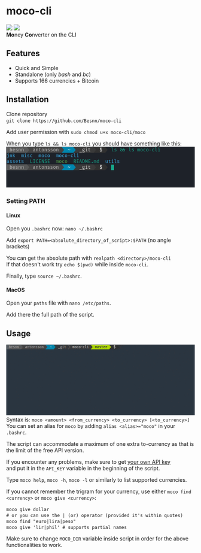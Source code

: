 # moco-cli
<img src='https://img.shields.io/github/languages/code-size/Besnn/moco-cli?style=plastic'></img> 
<img src='https://img.shields.io/github/license/Besnn/moco-cli?color=blue&style=plastic'></img>  
**Mo**ney **Co**nverter on the CLI

## Features
<ul>
    <li>Quick and Simple</li>  
    <li>Standalone (only <em>bash</em> and <em>bc</em>)</li>  
    <li>Supports 166 currencies + Bitcoin</li>
</ul>

## Installation
Clone repository  
    ```
    git clone https://github.com/Besnn/moco-cli
    ```  

Add user permission with `sudo chmod u+x moco-cli/moco`  


When you type `ls && ls moco-cli` you should have something like this:  
![ls && ls moco-cli](/assets/ls.png)

### Setting PATH
#### Linux
Open you `.bashrc` now: `nano ~/.bashrc`  


Add `export PATH=<absolute_directory_of_script>:$PATH` (no angle brackets)

You can get the absolute path with `realpath <directory>/moco-cli`  
If that doesn't work try `echo $(pwd)` while inside `moco-cli`.

Finally, type `source ~/.bashrc`.  

#### MacOS
Open your `paths` file with `nano /etc/paths`.  

Add there the full path of the script.

## Usage
![usage0](/assets/usage0.gif)  
Syntax is: `moco <amount> <from_currency> <to_currency> [<to_currency>]`  
You can set an alias for `moco` by adding `alias <alias>="moco"` in your `.bashrc`.

The script can accommodate a maximum of one extra to-currency as that is the limit of the free API version.  

If you encounter any problems, make sure to get [your own API key](https://free.currencyconverterapi.com/)   
and put it in the `API_KEY` variable in the beginning of the script.  

Type `moco help`, `moco -h`, `moco -l` or similarly to list supported currencies.

If you cannot remember the trigram for your currency, use either `moco find <currency>` or `moco give <currency>`:
```shell
moco give dollar
# or you can use the | (or) operator (provided it's within quotes)
moco find "euro|lira|peso"
moco give 'lir|phil' # supports partial names
```
Make sure to change `MOCO_DIR` variable inside script in order for the above functionalities to work.
